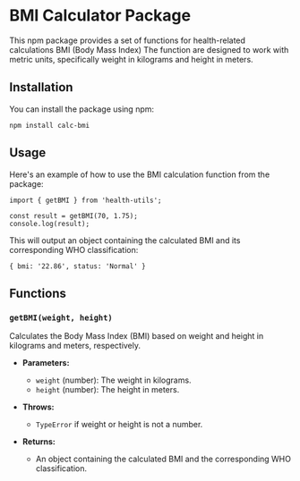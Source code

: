 # BMI Calculator Package

This npm package provides a set of functions for health-related calculations BMI (Body Mass Index) The function are designed to work with metric units, specifically weight in kilograms and height in meters.

## Installation

You can install the package using npm:

`npm install calc-bmi` 

## Usage

Here's an example of how to use the BMI calculation function from the package:

    import { getBMI } from 'health-utils';
    
    const result = getBMI(70, 1.75);
    console.log(result);

This will output an object containing the calculated BMI and its corresponding WHO classification:

`{ bmi: '22.86', status: 'Normal' }`

## Functions

### `getBMI(weight, height)`

Calculates the Body Mass Index (BMI) based on weight and height in kilograms and meters, respectively.

-   **Parameters:**
    
    -   `weight` (number): The weight in kilograms.
    -   `height` (number): The height in meters.
-   **Throws:**
    
    -   `TypeError` if weight or height is not a number.
-   **Returns:**
    
    -   An object containing the calculated BMI and the corresponding WHO classification.